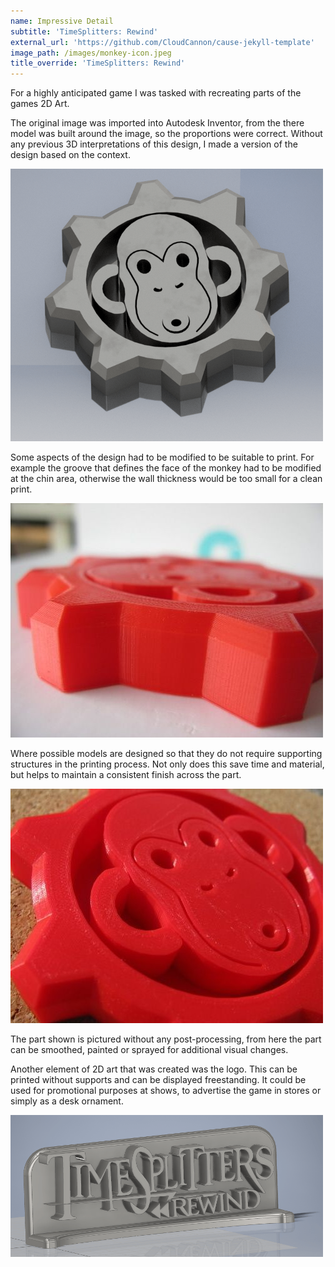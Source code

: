 ```yaml
---
name: Impressive Detail
subtitle: 'TimeSplitters: Rewind'
external_url: 'https://github.com/CloudCannon/cause-jekyll-template'
image_path: /images/monkey-icon.jpeg
title_override: 'TimeSplitters: Rewind'
---
```


For a highly anticipated game I was tasked with recreating parts of the games 2D Art.

The original image was imported into Autodesk Inventor, from the there model was built around the image, so the proportions were correct. Without any previous 3D interpretations of this design, I made a version of the design based on the context.

![](/uploads/versions/monkey-pendant---x----500-436x---.png)

Some aspects of the design had to be modified to be suitable to print. For example the groove that defines the face of the monkey had to be modified at the chin area, otherwise the wall thickness would be too small for a clean print.

![](/uploads/versions/pedant-closeup---x----500-375x---.JPG)

Where possible models are designed so that they do not require supporting structures in the printing process. Not only does this save time and material, but helps to maintain a consistent finish across the part.

![](/uploads/versions/pendant-closeup-2---x----500-375x---.JPG)

The part shown is pictured without any post-processing, from here the part can be smoothed, painted or sprayed for additional visual changes.

Another element of 2D art that was created was the logo. This can be printed without supports and can be displayed freestanding. It could be used for promotional purposes at shows, to advertise the game in stores or simply as a desk ornament.

![](/uploads/versions/timesplitters-rewind-logo---x----500-227x---.PNG)
